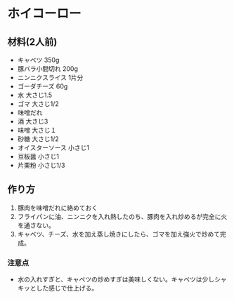 # ホイコーロー
## 材料(2人前)
* キャベツ 350g
* 豚バラ小間切れ 200g
* ニンニクスライス 1片分
* ゴーダチーズ 60g
* 水 大さじ1.5
* ゴマ 大さじ1/2
* 味噌だれ
 * 酒 大さじ3
 * 味噌 大さじ１
 * 砂糖 大さじ1/2
 * オイスターソース 小さじ1
 * 豆板醤 小さじ1
 * 片栗粉 小さじ1/3

## 作り方
1. 豚肉を味噌だれに絡めておく
2. フライパンに油、ニンニクを入れ熱したのち、豚肉を入れ炒めるが完全に火を通さない。
3. キャベツ、チーズ、水を加え蒸し焼きにしたら、ゴマを加え強火で炒めて完成。
### 注意点
* 水の入れすぎと、キャベツの炒めすぎは美味しくない。キャベツは少しシャキッとした感じで仕上げる。
